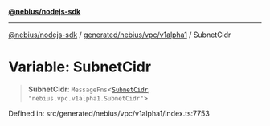 [**@nebius/nodejs-sdk**](../../../../../README.md)

***

[@nebius/nodejs-sdk](../../../../../README.md) / [generated/nebius/vpc/v1alpha1](../README.md) / SubnetCidr

# Variable: SubnetCidr

> **SubnetCidr**: `MessageFns`\<[`SubnetCidr`](../interfaces/SubnetCidr.md), `"nebius.vpc.v1alpha1.SubnetCidr"`\>

Defined in: src/generated/nebius/vpc/v1alpha1/index.ts:7753
